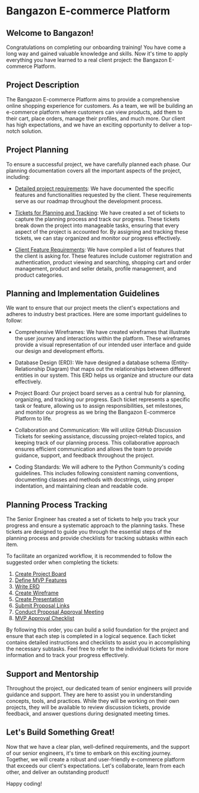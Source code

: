# Bangazon E-commerce Platform

## Welcome to Bangazon!

Congratulations on completing our onboarding training! You have come a long way and gained valuable knowledge and skills. Now it's time to apply everything you have learned to a real client project: the Bangazon E-commerce Platform.

## Project Description

The Bangazon E-commerce Platform aims to provide a comprehensive online shopping experience for customers. As a team, we will be building an e-commerce platform where customers can view products, add them to their cart, place orders, manage their profiles, and much more. Our client has high expectations, and we have an exciting opportunity to deliver a top-notch solution.

## Project Planning

To ensure a successful project, we have carefully planned each phase. Our planning documentation covers all the important aspects of the project, including:

- [Detailed project requirements](./documentation/planning.md): We have documented the specific features and functionalities requested by the client. These requirements serve as our roadmap throughout the development process.

- [Tickets for Planning and Tracking](./documentation/tickets.md): We have created a set of tickets to capture the planning process and track our progress. These tickets break down the project into manageable tasks, ensuring that every aspect of the project is accounted for. By assigning and tracking these tickets, we can stay organized and monitor our progress effectively.

- [Client Feature Requirements](./documentation/client-feature-requirements.md): We have compiled a list of features that the client is asking for. These features include customer registration and authentication, product viewing and searching, shopping cart and order management, product and seller details, profile management, and product categories.

## Planning and Implementation Guidelines

We want to ensure that our project meets the client's expectations and adheres to industry best practices. Here are some important guidelines to follow:

- Comprehensive Wireframes: We have created wireframes that illustrate the user journey and interactions within the platform. These wireframes provide a visual representation of our intended user interface and guide our design and development efforts.

- Database Design (ERD): We have designed a database schema (Entity-Relationship Diagram) that maps out the relationships between different entities in our system. This ERD helps us organize and structure our data effectively.

- Project Board: Our project board serves as a central hub for planning, organizing, and tracking our progress. Each ticket represents a specific task or feature, allowing us to assign responsibilities, set milestones, and monitor our progress as we bring the Bangazon E-commerce Platform to life.

- Collaboration and Communication: We will utilize GitHub Discussion Tickets for seeking assistance, discussing project-related topics, and keeping track of our planning process. This collaborative approach ensures efficient communication and allows the team to provide guidance, support, and feedback throughout the project.

- Coding Standards: We will adhere to the Python Community's coding guidelines. This includes following consistent naming conventions, documenting classes and methods with docstrings, using proper indentation, and maintaining clean and readable code.

## Planning Process Tracking

The Senior Engineer has created a set of tickets to help you track your progress and ensure a systematic approach to the planning tasks. These tickets are designed to guide you through the essential steps of the planning process and provide checklists for tracking subtasks within each item.

To facilitate an organized workflow, it is recommended to follow the suggested order when completing the tickets:

1. [Create Project Board](./documentation/process-tickets.md#ticket-create-project-board)
2. [Define MVP Features](./documentation/process-tickets.md#ticket-define-mvp-features)
3. [Write ERD](./documentation/process-tickets.md#ticket-write-erd)
4. [Create Wireframe](./documentation/process-tickets.md#ticket-create-wireframe)
5. [Create Presentation](./documentation/process-tickets.md#ticket-create-presentation)
6. [Submit Proposal Links](./documentation/process-tickets.md#ticket-submit-proposal-links)
7. [Conduct Proposal Approval Meeting](./documentation/process-tickets.md#ticket-conduct-proposal-approval-meeting)
8. [MVP Approval Checklist](./documentation/process-tickets.md#ticket-mvp-approval-checklist)

By following this order, you can build a solid foundation for the project and ensure that each step is completed in a logical sequence. Each ticket contains detailed instructions and checklists to assist you in accomplishing the necessary subtasks. Feel free to refer to the individual tickets for more information and to track your progress effectively.

## Support and Mentorship

Throughout the project, our dedicated team of senior engineers will provide guidance and support. They are here to assist you in understanding concepts, tools, and practices. While they will be working on their own projects, they will be available to review discussion tickets, provide feedback, and answer questions during designated meeting times.

## Let's Build Something Great!

Now that we have a clear plan, well-defined requirements, and the support of our senior engineers, it's time to embark on this exciting journey. Together, we will create a robust and user-friendly e-commerce platform that exceeds our client's expectations. Let's collaborate, learn from each other, and deliver an outstanding product!

Happy coding!
